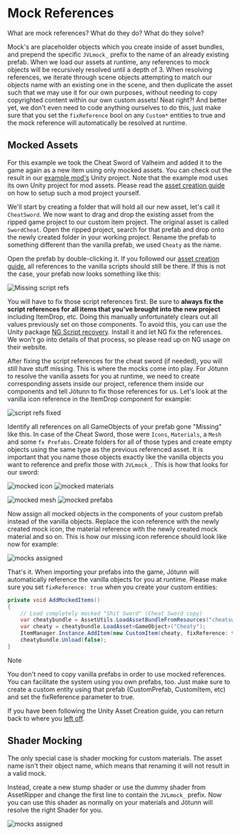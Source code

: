 ﻿# Mock References

What are mock references? What do they do? What do they solve?

Mock's are placeholder objects which you create inside of asset bundles, and prepend the specific `JVLmock_` prefix to the name of an already existing prefab. When we load our assets at runtime, any references to mock objects will be recursively resolved until a depth of 3. When resolving references, we iterate through scene objects attempting to match our objects name with an existing one in the scene, and then duplicate the asset such that we may use it for our own purposes, without needing to copy copyrighted content within our own custom assets! Neat right?! And better yet, we don't even need to code anything ourselves to do this, just make sure that you set the `fixReference` bool on any `Custom*` entities to true and the mock reference will automatically be resolved at runtime.

## Mocked Assets

For this example we took the Cheat Sword of Valheim and added it to the game again as a new item using only mocked assets. You can check out the result in our [example mod's](https://github.com/Valheim-Modding/JotunnModExample) Unity project. Note that the example mod uses its own Unity project for mod assets. Please read the [asset creation guide](asset-creation.md) on how to setup such a mod project yourself.

We'll start by creating a folder that will hold all our new asset, let's call it `CheatSword`. We now want to drag and drop the existing asset from the ripped game project to our custom item project. The original asset is called `SwordCheat`. Open the ripped project, search for that prefab and drop onto the newly created folder in your working project. Rename the prefab to something different than the vanilla prefab, we used `Cheaty` as the name.

Open the prefab by double-clicking it. If you followed our [asset creation guide](asset-creation.md), all references to the vanilla scripts should still be there. If this is not the case, your prefab now looks something like this:

![Missing script refs](../images/data/cheaty_missingrefs.png)

You will have to fix those script references first. Be sure to **always fix the script references for all items that you've brought into the new project** including ItemDrop, etc. Doing this manually unfortunately clears out all values previously set on those components. To avoid this, you can use the Unity package [NG Script recovery](https://assetstore.unity.com/packages/tools/utilities/ng-missing-script-recovery-102272). Install it and let NG fix the references. We won't go into details of that process, so please read up on NG usage on their website.

After fixing the script references for the cheat sword (if needed), you will still have stuff missing. This is where the mocks come into play. For Jötunn to resolve the vanilla assets for you at runtime, we need to create corresponding assets inside our project, reference them inside our components and tell Jötunn to fix those references for us. Let's look at the vanilla icon reference in the ItemDrop component for example:

![script refs fixed](../images/data/cheaty_refsfixed.png)

Identify all references on all GameObjects of your prefab gone "Missing" like this. In case of the Cheat Sword, those were `Icons`, `Materials`, a `Mesh` and some `fx Prefabs`. Create folders for all of those types and create empty objects using the same type as the previous referenced asset. It is important that you name those objects exactly like the vanilla objects you want to reference and prefix those with `JVLmock_`. This is how that looks for our sword:

![mocked icon](../images/data/cheaty_mockicon.png) ![mocked materials](../images/data/cheaty_mockmaterial.png)

![mocked mesh](../images/data/cheaty_mockmesh.png) ![mocked prefabs](../images/data/cheaty_mockprefab.png)

Now assign all mocked objects in the components of your custom prefab instead of the vanilla objects. Replace the icon reference with the newly created mock icon, the material reference with the newly created mock material and so on. This is how our missing icon reference should look like now for example:

![mocks assigned](../images/data/cheaty_mocksassigned.png)

That's it. When importing your prefabs into the game, Jötunn will automatically reference the vanilla objects for you at runtime. Please make sure you set `fixReference: true` when you create your custom entities:

```cs
private void AddMockedItems()
{
    // Load completely mocked "Shit Sword" (Cheat Sword copy)
    var cheatybundle = AssetUtils.LoadAssetBundleFromResources("cheatsword");
    var cheaty = cheatybundle.LoadAsset<GameObject>("Cheaty");
    ItemManager.Instance.AddItem(new CustomItem(cheaty, fixReference: true));
    cheatybundle.Unload(false);
}
```

> [!NOTE]
> You don't need to copy vanilla prefabs in order to use mocked references. You can facilitate the system using you own prefabs, too. Just make sure to create a custom entity using that prefab (CustomPrefab, CustomItem, etc) and set the fixReference parameter to true.

If you have been following the Unity Asset Creation guide, you can return back to where you [left off](asset-creation.md#assetbundle).

## Shader Mocking
The only special case is shader mocking for custom materials.
The asset name isn't their object name, which means that renaming it will not result in a valid mock.

Instead, create a new stump shader or use the dummy shader from AssetRipper and change the first line to contain the `JVLmock_` prefix.
Now you can use this shader as normally on your materials and Jötunn will resolve the right Shader for you.

![mocks assigned](../images/data/shader_mock_edit.png)
